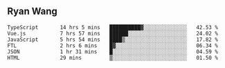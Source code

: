 ## Ryan Wang

<!--START_SECTION:waka-->

```text
TypeScript       14 hrs 5 mins   ██████████▓░░░░░░░░░░░░░░   42.53 %
Vue.js           7 hrs 57 mins   ██████░░░░░░░░░░░░░░░░░░░   24.02 %
JavaScript       5 hrs 54 mins   ████▒░░░░░░░░░░░░░░░░░░░░   17.82 %
FTL              2 hrs 6 mins    █▓░░░░░░░░░░░░░░░░░░░░░░░   06.34 %
JSON             1 hr 31 mins    █░░░░░░░░░░░░░░░░░░░░░░░░   04.59 %
HTML             29 mins         ▒░░░░░░░░░░░░░░░░░░░░░░░░   01.50 %
```

<!--END_SECTION:waka-->
